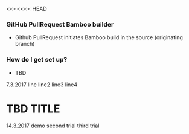 <<<<<<< HEAD

### GitHub PullRequest Bamboo builder ###

* Github PullRequest initiates Bamboo build in the source (originating branch)


### How do I get set up? ###

* TBD

7.3.2017 line
line2
line3
line4
# TBD TITLE
14.3.2017 demo
second trial
third trial
